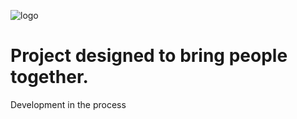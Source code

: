 ![logo](https://user-images.githubusercontent.com/10588170/31587064-f46774ee-b204-11e7-9d53-a4bdf595eabf.png)

# Project designed to bring people together.
Development in the process
